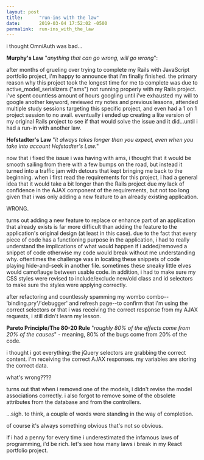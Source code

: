 ```yaml
---
layout: post
title:      "run-ins with the law"
date:       2019-03-04 17:52:02 -0500
permalink:  run-ins_with_the_law
---
```


i thought OmniAuth was bad...


**Murphy's Law**
"*anything that can go wrong, will go wrong*":

after months of grueling over trying to complete my Rails with JavaScript portfolio project, i'm happy to announce that i'm finally finished. the primary reason why this project took the longest time for me to complete was due to active_model_serializers ("ams") not running properly with my Rails project. i've spent countless amount of hours googling until i've exhausted my will to google another keyword, reviewed my notes and previous lessons, attended multiple study sessions targeting this specific project, and even had a 1 on 1 project session to no avail. eventually i ended up creating a lite version of my original Rails project to see if that would solve the issue and it did...until i had a run-in with another law.


**Hofstadter's Law**
"*it always takes longer than you expect, even when you take into account Hofstadter's Law.*"

now that i fixed the issue i was having with ams, i thought that it would be smooth sailing from there with a few bumps on the road, but instead it turned into a traffic jam with detours that kept bringing me back to the beginning. when i first read the requirements for this project, i had a general idea that it would take a bit longer than the Rails project due my lack of confidence in the AJAX component of the requirements, but not too long given that i was only adding a new feature to an already existing application.

WRONG.

turns out adding a new feature to replace or enhance part of an application that already exists is far more difficult than adding the feature to the application's original design (at least in this case). due to the fact that every piece of code has a functioning purpose in the application, i had to really understand the implications of what would happen if i added/removed a snippet of code otherwise my code would break without me understanding why. oftentimes the challenge was in locating these snippets of code playing hide-and-seek in another file. sometimes these sneaky little elves would camoflauge between usable code. in addition, i had to make sure my CSS styles were revised to include/exclude new/old class and id selectors to make sure the styles were applying correctly.

after refactoring and countlessly spamming my wombo combo--'binding.pry'/'debugger' and refresh page--to confirm that i'm using the correct selectors or that i was receiving the correct response from my AJAX requests, i still didn't learn my lesson.


**Pareto Principle/The 80-20 Rule**
"*roughly 80% of the effects come from 20% of the causes*" - meaning, 80% of the bugs come from 20% of the code.

i thought i got everything:
the jQuery selectors are grabbing the correct content.
i'm receiving the correct AJAX responses.
my variables are storing the correct data.

what's wrong????

turns out that when i removed one of the models, i didn't revise the model associations correctly. i also forgot to remove some of the obsolete attributes from the database and from the controllers.

...sigh. to think, a couple of words were standing in the way of completion.

of course it's always something obvious that's not so obvious.

if i had a penny for every time i underestimated the infamous laws of programming, i'd be rich.
let's see how many laws i break in my React portfolio project.


